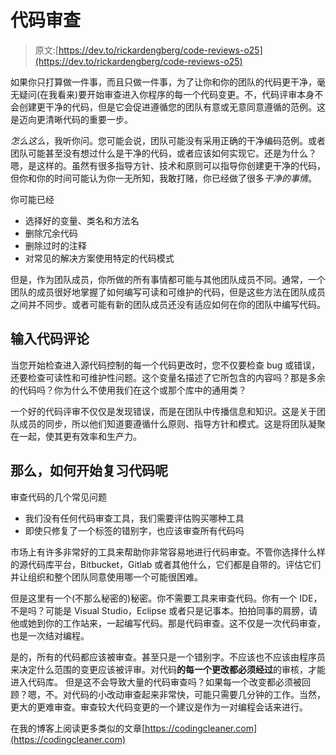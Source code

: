 # 代码审查

> 原文:[https://dev.to/rickardengberg/code-reviews-o25](https://dev.to/rickardengberg/code-reviews-o25)

如果你只打算做一件事，而且只做一件事，为了让你和你的团队的代码更干净，毫无疑问(在我看来)要开始审查进入你程序的每一个代码变更。不，代码评审本身不会创建更干净的代码，但是它会促进遵循您的团队有意或无意同意遵循的范例。这是迈向更清晰代码的重要一步。

*怎么这么*，我听你问。您可能会说，团队可能没有采用正确的干净编码范例。或者团队可能甚至没有想过什么是干净的代码，或者应该如何实现它。还是为什么？
嗯，是这样的。虽然有很多指导方针、技术和原则可以指导你创建更干净的代码，但你和你的时间可能认为你一无所知，我敢打赌，你已经做了很多*干净的事情*。

你可能已经

*   选择好的变量、类名和方法名
*   删除冗余代码
*   删除过时的注释
*   对常见的解决方案使用特定的代码模式

但是，作为团队成员，你所做的所有事情都可能与其他团队成员不同。通常，一个团队的成员很好地掌握了如何编写可读和可维护的代码，但是这些方法在团队成员之间并不同步。或者可能有新的团队成员还没有适应如何在你的团队中编写代码。

## [](#enter-code-reviews)输入代码评论

当您开始检查进入源代码控制的每一个代码更改时，您不仅要检查 bug 或错误，还要检查可读性和可维护性问题。这个变量名描述了它所包含的内容吗？那是多余的代码吗？你为什么不使用我们在这个或那个库中的通用类？

一个好的代码评审不仅仅是发现错误，而是在团队中传播信息和知识。这是关于团队成员的同步，所以他们知道要遵循什么原则、指导方针和模式。这是将团队凝聚在一起，使其更有效率和生产力。

## [](#so-how-to-get-started-reviewing-code)那么，如何开始复习代码呢

审查代码的几个常见问题

*   我们没有任何代码审查工具，我们需要评估购买哪种工具
*   即使只修复了一个标签的错别字，也应该审查所有代码吗

市场上有许多非常好的工具来帮助你非常容易地进行代码审查。不管你选择什么样的源代码库平台，Bitbucket，Gitlab 或者其他什么，它们都是自带的。评估它们并让组织和整个团队同意使用哪一个可能很困难。

但是这里有一个(不那么秘密的)秘密。你不需要工具来审查代码。你有一个 IDE，不是吗？可能是 Visual Studio，Eclipse 或者只是记事本。拍拍同事的肩膀，请他或她到你的工作站来，一起编写代码。那是代码审查。这不仅是一次代码审查，也是一次结对编程。

是的，所有的代码都应该被审查。甚至只是一个错别字。不应该也不应该由程序员来决定什么范围的变更应该被评审。对代码**的每一个更改都必须经过**的审核，才能进入代码库。
但是这不会导致大量的代码审查吗？如果每一个改变都必须被回顾？嗯，不。对代码的小改动审查起来非常快，可能只需要几分钟的工作。当然，更大的更难审查。审查较大代码变更的一个建议是作为一对编程会话来进行。

在我的博客上阅读更多类似的文章[https://codingcleaner.com](https://codingcleaner.com)